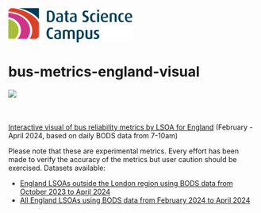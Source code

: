 <img src="assets/logo_reduced.png">

# bus-metrics-england-visual

<img src="assets/static_visual.png">

<br></br>
[Interactive visual of bus reliability metrics by LSOA for England](https://datasciencecampus.github.io/bus-metrics-england-visual/) (February - April 2024, based on daily BODS data from 7-10am)

Please note that these are experimental metrics. Every effort has been made to verify the accuracy of the metrics but user caution should be exercised. Datasets available:
- [England LSOAs outside the London region using BODS data from October 2023 to April 2024](experimental_metrics/LSOAs_excluding_London_Oct23_to_Apr24.csv)
- [All England LSOAs using BODS data from February 2024 to April 2024](experimental_metrics/LSOAs_including_London_Feb24_to_Apr24.csv)
